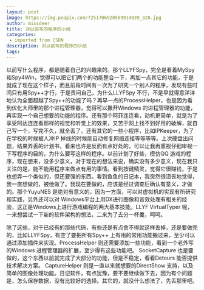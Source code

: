 ```yaml
---
layout: post
image: https://img.peapix.com/7251706920569914939_320.jpg
author: missdeer
title: 对以前写的程序的小结
categories: 
 - imported from CSDN
description: 对以前写的程序的小结
tags: 
---
```


以前写什么程序，都是随着自己的兴趣来的。那个LLYFSpy，完全是看着MySpy 和Spy4Win，觉得可以把它们两个的功能整合一下，再加一点其它的功能，于是就成了现在这个样子，而且前段时间有一次为了研究一个别人的程序，发现有些时间只有用Spy++才行，于是责问自己，为什么LLYFSpy 不行，不是早就得意洋洋地认为全面超越了Spy++的功能了吗？再早一点的ProcessHelper，也是因为看到优化大师里的那个进程管理器，觉得可以撇开Windows 的进程管理器的功能，再实现一个自己想要的功能的程序。还有那个阿菲连连看，动机更简单，就是为了享受阿达连连看那样的视觉和听觉上的效果，又苦于网上找不到好用的破解，就自己写一个，写完不久，就全丢了。还有其它的一些小程序，比如IPKeeper，为了在学校的时候被人冲IP 掉线的时候能自动修复网络连接等等等等。上次硬盘出问题，结果弄丢的计划书，看来也许是反而有点好处的，可以让我再重视仔细审视一下写程序的目的，为什么要写这样的程序。以前计划了好些，模仿QQ 游戏的程序，现在想来，没多少意义，对于现在的想法来说，确实没有多少意义，现在我只关注的是，能不能用程序来做点有用的事情。看到按键精灵，觉得它很赚钱，于是也想弄一个类似的，但还要强的东西。看到鱼鱼的日记本，我突然很沮丧地觉得，我一直想做的，被他做了。我现在要做的，应该是经过调查后确认有意义，才做的。那个YuyuNES 是绝对有意义的，因为一方面，可以对虚拟机的实现有所研究和实践，另外还可以对 Windows平台上用DX进行图像和音效处理有相关的经验，这正是Windows上进行游戏编程的两大基本技能。LLYF VirtualTyper 呢，一来想尝试一下新的软件架构的想法，二来为了去分一杯羹，呵呵。

除了这些，对于已经有的那些代码，有些还是有点舍不得就这样丢掉，还是要做完的，比如LLYFSpy，有空了要把所有Spy++ 上有用的常用功能搬过来，至少可以通过添加插件来实现。ProcessHelper 则还需要添加一些功能，看到一个老外写的Windows 进程管理器的扩展，至少得有这些功能吧。 SocketCapture 也是要做的，这个东西以前就完成了大部分的功能，但是不稳定，看看Detours 能否提供技术解决方案。 CaptureHelper 则是一直以来就想要的DirectShow 支持，以及简单的图像处理功能。日记软件，有点犹豫，要不要继续做下去，因为有个问题是，怎么保存数据，没有比较好的选择。其它的，就没什么想法了，先丢那里吧。
